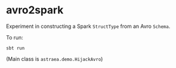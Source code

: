 # avro2spark

Experiment in constructing a Spark `StructType` from an Avro `Schema`.

To run:

    sbt run
    
(Main class is `astraea.demo.HijackAvro`)    
